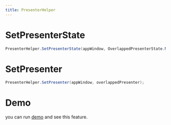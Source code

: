 ```yaml
---
title: PresenterHelper
---
```


# SetPresenterState
```cs
PresenterHelper.SetPresenterState(appWindow, OverlappedPresenterState.Maximized);
```

# SetPresenter
```cs
PresenterHelper.SetPresenter(appWindow, overlappedPresenter);
```

# Demo
you can run [demo](https://github.com/WinUICommunity/WinUICommunity) and see this feature.
